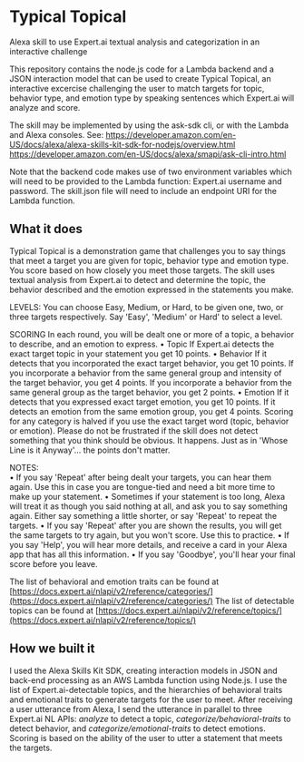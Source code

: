 # Typical Topical

Alexa skill to use Expert.ai textual analysis and categorization in an interactive challenge

This repository contains the node.js code for a Lambda backend and a JSON interaction model that can be used to create Typical Topical, an interactive excercise challenging the user to match targets for topic, behavior type, and emotion type by speaking sentences which Expert.ai will analyze and score.

The skill may be implemented by using the ask-sdk cli, or with the Lambda and Alexa consoles. See:
https://developer.amazon.com/en-US/docs/alexa/alexa-skills-kit-sdk-for-nodejs/overview.html
https://developer.amazon.com/en-US/docs/alexa/smapi/ask-cli-intro.html

Note that the backend code makes use of two environment variables which will need to be provided to the Lambda function: Expert.ai username and password. The skill.json file will need to include an endpoint URI for the Lambda function.

## What it does

Typical Topical is a demonstration game that challenges you to say things that meet a target you are given for topic, behavior type and emotion type. You score based on how closely you meet those targets. The skill uses textual analysis from Expert.ai to detect and determine the topic, the behavior described and the emotion expressed in the statements you make.

LEVELS:
You can choose Easy, Medium, or Hard, to be given one, two, or three targets respectively. Say 'Easy', 'Medium' or Hard' to select a level.

SCORING
In each round, you will be dealt one or more of a topic, a behavior to describe, and an emotion to express.
• Topic
If Expert.ai detects the exact target topic in your statement you get 10 points.
• Behavior
If it detects that you incorporated the exact target behavior, you get 10 points. If you incorporate a behavior from the same general group and intensity of the target behavior, you get 4 points. If you incorporate a behavior from the same general group as the target behavior, you get 2 points.
• Emotion
If it detects that you expressed exact target emotion, you get 10 points. If it detects an emotion from the same emotion group, you get 4 points.
Scoring for any category is halved if you use the exact target word (topic, behavior or emotion).
Please do not be frustrated if the skill does not detect something that you think should be obvious. It happens. Just as in 'Whose Line is it Anyway'... the points don't matter.

NOTES:  
• If you say 'Repeat' after being dealt your targets, you can hear them again. Use this in case you are tongue-tied and need a bit more time to make up your statement.
• Sometimes if your statement is too long, Alexa will treat it as though you said nothing at all, and ask you to say something again. Either say something a little shorter, or say 'Repeat' to repeat the targets.
• If you say 'Repeat' after you are shown the results, you will get the same targets to try again, but you won't score. Use this to practice.
• If you say 'Help', you will hear more details, and receive a card in your Alexa app that has all this information.
• If you say 'Goodbye', you'll hear your final score before you leave.

The list of behavioral and emotion traits can be found at [https://docs.expert.ai/nlapi/v2/reference/categories/](https://docs.expert.ai/nlapi/v2/reference/categories/)
The list of detectable topics can be found at [https://docs.expert.ai/nlapi/v2/reference/topics/](https://docs.expert.ai/nlapi/v2/reference/topics/)

## How we built it

I used the Alexa Skills Kit SDK, creating interaction models in JSON and back-end processing as an AWS Lambda function using Node.js. I use the list of Expert.ai-detectable topics, and the hierarchies of behavioral traits and emotional traits to generate targets for the user to meet. After receiving a user utterance from Alexa, I send the utterance in parallel to three Expert.ai NL APIs: _analyze_ to detect a topic, _categorize/behavioral-traits_ to detect behavior, and _categorize/emotional-traits_ to detect emotions. Scoring is based on the ability of the user to utter a statement that meets the targets.
